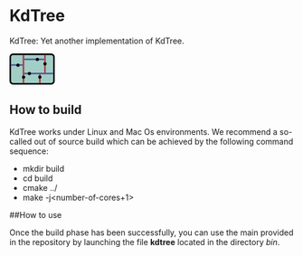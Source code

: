 # KdTree
KdTree: Yet another implementation of KdTree.

![KdTree](/images/kd.png)

## How to build

KdTree works under Linux and Mac Os environments. We recommend a so-called out of source build 
which can be achieved by the following command sequence:

* mkdir build
* cd build
* cmake ../
* make -j\<number-of-cores+1\>

##How to use

Once the build phase has been successfully, you can use the main provided in the 
repository by launching the file **kdtree** located in the directory _bin_.


